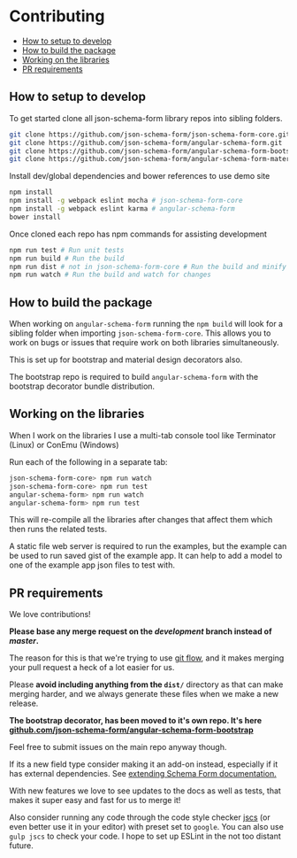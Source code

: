Contributing
============
   - [How to setup to develop](#setup)
   - [How to build the package](#build)
   - [Working on the libraries](#work)
   - [PR requirements](#requirements)

<a name="setup"></a>
## How to setup to develop
To get started clone all json-schema-form library repos into sibling folders.
```bash
git clone https://github.com/json-schema-form/json-schema-form-core.git
git clone https://github.com/json-schema-form/angular-schema-form.git
git clone https://github.com/json-schema-form/angular-schema-form-bootstrap.git
git clone https://github.com/json-schema-form/angular-schema-form-material.git
```
Install dev/global dependencies and bower references to use demo site
```bash
npm install
npm install -g webpack eslint mocha # json-schema-form-core
npm install -g webpack eslint karma # angular-schema-form
bower install
```
Once cloned each repo has npm commands for assisting development
```bash
npm run test # Run unit tests
npm run build # Run the build
npm run dist # not in json-schema-form-core # Run the build and minify
npm run watch # Run the build and watch for changes
```

<a name="build"></a>
## How to build the package
When working on `angular-schema-form` running the `npm build` will look for a sibling
folder when importing `json-schema-form-core`. This allows you to work on bugs or
issues that require work on both libraries simultaneously.

This is set up for bootstrap and material design decorators also.

The bootstrap repo is required to build `angular-schema-form` with the bootstrap
decorator bundle distribution.

<a name="work"></a>
## Working on the libraries
When I work on the libraries I use a multi-tab console tool like
Terminator (Linux) or ConEmu (Windows)

Run each of the following in a separate tab:
```bash
json-schema-form-core> npm run watch
json-schema-form-core> npm run test
angular-schema-form> npm run watch
angular-schema-form> npm run test
```
This will re-compile all the libraries after changes that affect them which
then runs the related tests.

A static file web server is required to run the examples, but the example
can be used to run saved gist of the example app. It can help to add a model
to one of the example app json files to test with.

<a name="requirements"></a>
## PR requirements
We love contributions!

**Please base any merge request on the *development* branch instead of *master*.**

The reason for this is that we're trying to use
[git flow](http://danielkummer.github.io/git-flow-cheatsheet/), and it makes merging your pull
request a heck of a lot easier for us.

Please **avoid including anything from the `dist/`** directory as that can make merging harder, and we
always generate these files when we make a new release.

**The bootstrap decorator, has been moved to it's own repo. It's here [github.com/json-schema-form/angular-schema-form-bootstrap](https://github.com/json-schema-form/angular-schema-form-bootstrap)**

Feel free to submit issues on the main repo anyway though.

If its a new field type consider making it an add-on instead,
especially if it has external dependencies. See [extending Schema Form documentation.](docs/extending.md)

With new features we love to see updates to the docs as well as tests, that makes it super
easy and fast for us to merge it!

Also consider running any code through the code style checker [jscs](https://github.com/mdevils/node-jscs)
(or even better use it in your editor) with preset set to `google`. You can also
use `gulp jscs` to check your code. I hope to set up ESLint in the not too distant future.
